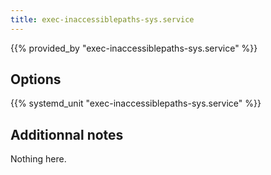 ```yaml
---
title: exec-inaccessiblepaths-sys.service
---
```


{{% provided_by "exec-inaccessiblepaths-sys.service" %}}

## Options

{{% systemd_unit "exec-inaccessiblepaths-sys.service" %}}

## Additionnal notes

Nothing here.